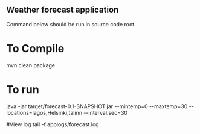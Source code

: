 ## Weather forecast application

Command below should be run in source code root. 

# To Compile
mvn clean package

# To run
java -jar target/forecast-0.1-SNAPSHOT.jar  --mintemp=0 --maxtemp=30 --locations=lagos,Helsinki,talinn --interval.sec=30

#View log
tail -f applogs/forecast.log


